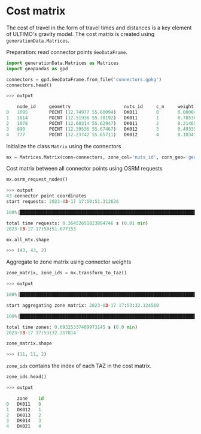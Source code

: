 # Cost matrix

The cost of travel in the form of travel times and distances is a key element of ULTIMO's 
gravity model. The cost matrix is created using `generationData.Matrices`.

Preparation: read connector points `GeoDataFrame`.
```python
import generationData.Matrices as Matrices
import geopandas as gpd

connectors = gpd.GeoDataFrame.from_file('connectors.gpkg')
connectors.head()

>>> output

	node_id 	geometry 	                nuts_id 	c_n 	weight
0 	1095 	    POINT (12.74977 55.60094) 	DK011 	    0 	    0.000048
1 	1014 	    POINT (12.51936 55.70192) 	DK011 	    1 	    0.785301
2 	1078 	    POINT (12.60314 55.62947) 	DK011 	    2 	    0.214651
3 	890 	    POINT (12.39536 55.67467) 	DK012 	    3 	    0.493351
4 	777 	    POINT (12.23742 55.65711) 	DK012 	    4 	    0.103410  
```

Initialize the class `Matrix` using the connectors

```python
mx = Matrices.Matrix(conn=connectors, zone_col='nuts_id', conn_geo='geometry', id_col='c_n')
```

Cost matrix between all connector points using OSRM requests

```python
mx.osrm_request_nodes()

>>> output
43 connector point coordinates
start requests: 2023-03-17 17:50:51.312626

100%|████████████████████████████████████████████████████████████████████████████████████| 1/1 [00:00<00:00,  2.82it/s]

total time requests: 0.36452651023864746 s (0.01 min)
2023-03-17 17:50:51.677153

mx.all_mtx.shape

>>> (43, 43, 2)
```

Aggregate to zone matrix using connector weights

```python
zone_matrix, zone_ids = mx.transform_to_taz()

>>> output

100%|██████████████████████████████████████████████████████████████████████████████████| 43/43 [00:01<00:00, 36.68it/s]

start aggregating zone matrix: 2023-03-17 17:53:32.124560

100%|█████████████████████████████████████████████████████████████████████████████████| 11/11 [00:00<00:00, 120.63it/s]

total time zones: 0.09325337409973145 s (0.0 min)
2023-03-17 17:53:32.217814

zone_matrix.shape

>>> (11, 11, 2)
```

`zone_ids` contains the index of each TAZ in the cost matrix.

```python
zone_ids.head()

>>> output

	zone 	id
0 	DK011 	0
1 	DK012 	1
2 	DK013 	2
3 	DK014 	3
4 	DK021 	4
```
